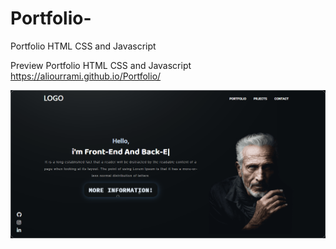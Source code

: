 # Portfolio-
Portfolio HTML CSS and Javascript

Preview Portfolio HTML CSS and Javascript https://aliourrami.github.io/Portfolio/

![](images/screenshot-127-0-0-1-5501-index-html-1589821706862.png)


